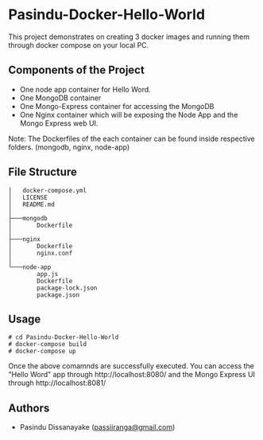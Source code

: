 # Pasindu-Docker-Hello-World
This project demonstrates on creating 3 docker images and running them through docker compose on your local PC.

## Components of the Project

- One node app container for Hello Word.
- One MongoDB container
- One Mongo-Express container for accessing the MongoDB
- One Nginx container which will be exposing the Node App and the Mongo Express web UI.

Note: The Dockerfiles of the each container can be found inside respective folders. (mongodb, nginx, node-app)

## File Structure

```
│   docker-compose.yml
│   LICENSE
│   README.md
│
├───mongodb
│       Dockerfile
│
├───nginx
│       Dockerfile
│       nginx.conf
│
└───node-app
        app.js
        Dockerfile
        package-lock.json
        package.json
```

## Usage

```
# cd Pasindu-Docker-Hello-World
# docker-compose build
# docker-compose up 
```
Once the above comamnds are successfully executed. You can access the "Hello Word" app through http://localhost:8080/ and the Mongo Express UI through http://localhost:8081/

## Authors

- Pasindu Dissanayake (passiiranga@gmail.com)

